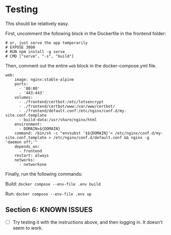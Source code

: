 # Testing

This should be relatively easy.

First, uncomment the following block in the Dockerfile in the frontend folder:

```
# or, just serve the app temporarily
# EXPOSE 3000
# RUN npm install -g serve
# CMD ["serve", "-s", "build"]
```

Then, comment out the entire `web` block in the docker-compose.yml file.

```
web:
    image: nginx:stable-alpine
    ports:
      - '80:80'
      - '443:443'
    volumes:
      - ./frontend/certbot:/etc/letsencrypt
      - ./frontend/certbot/www:/var/www/certbot/
      - ./frontend/default.conf:/etc/nginx/conf.d/my-site.conf.template
      - build-data:/usr/share/nginx/html
    environment:
      - DOMAIN=${DOMAIN}
    command: /bin/sh -c "envsubst '$${DOMAIN}'< /etc/nginx/conf.d/my-site.conf.template > /etc/nginx/conf.d/default.conf && nginx -g 'daemon off;'"
    depends_on:
      - frontend
    restart: always
    networks:
      - networkone
```

Finally, run the following commands:

Build: `docker compose --env-file .env build`

Run: `docker compose --env-file .env up`

## Section 6: KNOWN ISSUES
- [ ] Try testing it with the instructions above, and then logging in. It doesn't seem to work.
